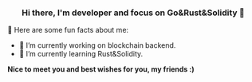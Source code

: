 
<h3 align="center">Hi there, I'm developer and focus on Go&Rust&Solidity 🌲  </h3>

🔫 Here are some fun facts about me:

- 🔭 I’m currently working on blockchain backend.
- 🌱 I’m currently learning Rust&Solidity.

**Nice to meet you and best wishes for you, my friends :)**

<!--
**liangjisheng/liangjisheng** is a ✨ _special_ ✨ repository because its `README.md` (this file) appears on your GitHub profile.

Here are some ideas to get you started:

- 🔭 I’m currently working on ...
- 🌱 I’m currently learning ...
- 👯 I’m looking to collaborate on ...
- 🤔 I’m looking for help with ...
- 💬 Ask me about ...
- 📫 How to reach me: ...
- 😄 Pronouns: ...
- ⚡ Fun fact: ...
-->